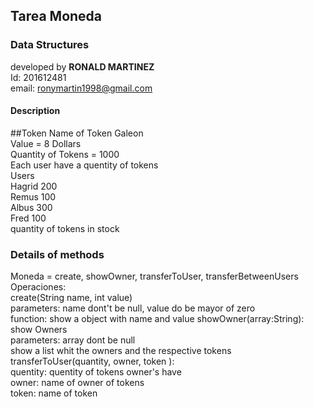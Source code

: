 ## Tarea Moneda
### Data Structures

developed by **RONALD MARTINEZ**<br>
Id: 201612481<br>
email: ronymartin1998@gmail.com<br>
#### Description
##Token 
Name of Token Galeon <br>
Value = 8 Dollars<br>
Quantity of Tokens = 1000<br>
Each user have a quentity of tokens<br>
Users<br>
Hagrid 200<br>
Remus 100<br>
Albus 300<br>
Fred 100<br>
quantity of tokens in stock<br>

### Details of methods
Moneda = create, showOwner, transferToUser, transferBetweenUsers<br>
Operaciones: <br>
create(String name, int value)<br>
parameters: name dont't be null, value do be mayor of zero<br> 
function: show a object with name and value 
showOwner(array:String): show Owners<br>
parameters: array dont be null<br>
show a list whit the owners and the respective tokens<br>
transferToUser(quantity, owner, token ):<br>
quentity: quentity of tokens owner's have<br>
owner: name of owner of tokens<br>
token: name of token<br>

